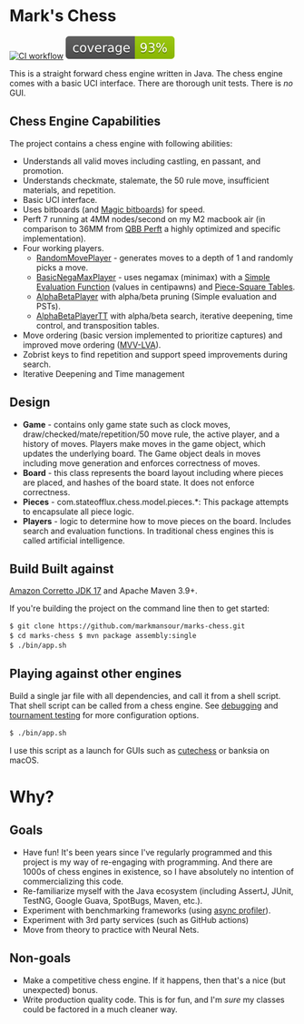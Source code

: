 # Mark's Chess
[![CI workflow](https://github.com/markmansour/marks-chess/actions/workflows/maven.yml/badge.svg)](https://github.com/markmansour/marks-chess/actions/workflows/maven.yml)
[![Coverage](.github/badges/jacoco.svg)](https://github.com/markmansour/marks-chess/actions/workflows/build.yml)

This is a straight forward chess engine written in Java.  The chess engine comes with a basic UCI interface.
There are thorough unit tests.  There is *no* GUI.

## Chess Engine Capabilities
The project contains a chess engine with following abilities:
* Understands all valid moves including castling, en passant, and promotion.
* Understands checkmate, stalemate, the 50 rule move, insufficient materials, and repetition.
* Basic UCI interface.
* Uses bitboards (and
  [Magic bitboards](https://rhysre.net/fast-chess-move-generation-with-magic-bitboards.html)) for speed.
* Perft 7 running at 4MM nodes/second on my M2 macbook air (in comparison to 36MM from
  [QBB Perft](https://github.com/lithander/QBB-Perft/tree/master) a highly optimized and specific
  implementation).
* Four working players.
  * [RandomMovePlayer](src/main/java/com/stateofflux/chess/model/player/RandomMovePlayer.java) - generates
    moves to a depth of 1 and randomly picks a move.
  * [BasicNegaMaxPlayer](src/main/java/com/stateofflux/chess/model/player/BasicNegaMaxPlayer.java) - uses
    negamax (minimax) with a
    [Simple Evaluation Function](https://www.chessprogramming.org/Simplified_Evaluation_Function) (values in
    centipawns) and
    [Piece-Square Tables](https://www.chessprogramming.org/Simplified_Evaluation_Function#Piece-Square_Tables).
  * [AlphaBetaPlayer](src/main/java/com/stateofflux/chess/model/player/AlphaBetaPlayer.java) with alpha/beta
    pruning (Simple evaluation and PSTs).
  * [AlphaBetaPlayerTT](src/main/java/com/stateofflux/chess/model/player/AlphaBetaPlayerWithTT.java) with
    alpha/beta search, iterative deepening, time control, and transposition tables.
* Move ordering (basic version implemented to prioritize captures) and improved move ordering
  ([MVV-LVA](https://www.chessprogramming.org/MVV-LVA)).
* Zobrist keys to find repetition and support speed improvements during search.
* Iterative Deepening and Time management

## Design
* **Game** - contains only game state such as clock moves, draw/checked/mate/repetition/50 move rule, the
  active player, and a history of moves.  Players make moves in the game object, which updates the underlying
  board.  The Game object deals in moves including move generation and enforces correctness of moves.
* **Board** - this class represents the board layout including where pieces are placed, and hashes of the
  board state.  It does not enforce correctness.
* **Pieces** - com.stateofflux.chess.model.pieces.*: This package attempts to encapsulate all piece logic.
* **Players** - logic to determine how to move pieces on the board.  Includes search and evaluation functions.
  In traditional chess engines this is called artificial intelligence.

## Build Built against
[Amazon Corretto JDK 17](https://docs.aws.amazon.com/corretto/latest/corretto-17-ug/what-is-corretto-17.html)
and Apache Maven 3.9+.

If you're building the project on the command line then to get started:


```bash
$ git clone https://github.com/markmansour/marks-chess.git
$ cd marks-chess $ mvn package assembly:single
$ ./bin/app.sh
```

## Playing against other engines 
Build a single jar file with all dependencies, and call it from a shell
script.  That shell script can be called from a chess engine.  See [debugging](docs/debugging.md) and
[tournament testing](docs/tournament%20testing%20marks%20chess.md) for more configuration options.

```bash
$ ./bin/app.sh
```

I use this script as a launch for GUIs such as [cutechess](https://github.com/cutechess/cutechess) or banksia
on macOS.

# Why?  
## Goals
* Have fun!  It's been years since I've regularly programmed and this project is my way of re-engaging with
  programming.  And there are 1000s of chess engines in existence, so I have absolutely no intention of
  commercializing this code.
* Re-familiarize myself with the Java ecosystem (including AssertJ, JUnit, TestNG, Google Guava, SpotBugs,
  Maven, etc.).
* Experiment with benchmarking frameworks (using
  [async profiler](https://github.com/async-profiler/async-profiler)).
* Experiment with 3rd party services (such as GitHub actions)
* Move from theory to practice with Neural Nets.

## Non-goals
* Make a competitive chess engine.  If it happens, then that's a nice (but unexpected) bonus.
* Write production quality code.  This is for fun, and I'm *sure* my classes could be factored in a much
  cleaner way.
